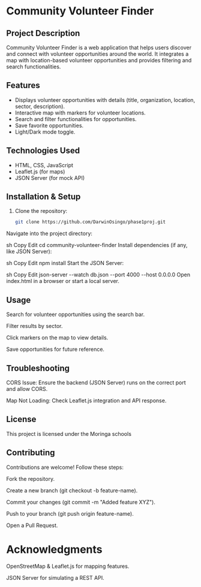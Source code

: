 # Community Volunteer Finder

##  Project Description
Community Volunteer Finder is a web application that helps users discover and connect with volunteer opportunities around the world. It integrates a map with location-based volunteer opportunities and provides filtering and search functionalities.

##  Features
- Displays volunteer opportunities with details (title, organization, location, sector, description).
- Interactive map with markers for volunteer locations.
- Search and filter functionalities for opportunities.
- Save favorite opportunities.
- Light/Dark mode toggle.

##  Technologies Used
- HTML, CSS, JavaScript
- Leaflet.js (for maps)
- JSON Server (for mock API)

##  Installation & Setup
1. Clone the repository:
   ```sh
   git clone https://github.com/DarwinOsingo/phase1proj.git
Navigate into the project directory:

sh
Copy
Edit
cd community-volunteer-finder
Install dependencies (if any, like JSON Server):

sh
Copy
Edit
npm install
Start the JSON Server:

sh
Copy
Edit
json-server --watch db.json --port 4000 --host 0.0.0.0
Open index.html in a browser or start a local server.

 ## Usage
Search for volunteer opportunities using the search bar.

Filter results by sector.

Click markers on the map to view details.

Save opportunities for future reference.

 ## Troubleshooting
CORS Issue: Ensure the backend (JSON Server) runs on the correct port and allow CORS.

Map Not Loading: Check Leaflet.js integration and API response.

 ## License
This project is licensed under the Moringa schools


 ## Contributing
Contributions are welcome! Follow these steps:

Fork the repository.

Create a new branch (git checkout -b feature-name).

Commit your changes (git commit -m "Added feature XYZ").

Push to your branch (git push origin feature-name).

Open a Pull Request.

 # Acknowledgments
OpenStreetMap & Leaflet.js for mapping features.

JSON Server for simulating a REST API.

